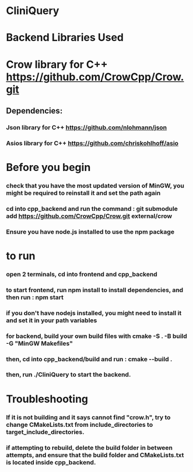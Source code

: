 # CliniQuery

# Backend Libraries Used
# Crow library for C++ https://github.com/CrowCpp/Crow.git
## Dependencies: 
### Json library for C++ https://github.com/nlohmann/json
### Asios library for C++ https://github.com/chriskohlhoff/asio

# Before you begin
### check that you have the most updated version of MinGW, you might be required to reinstall it and set the path again
### cd into cpp_backend and run the command : git submodule add https://github.com/CrowCpp/Crow.git external/crow 
### Ensure you have node.js installed to use the npm package

# to run
### open 2 terminals, cd into frontend and cpp_backend
### to start frontend, run npm install to install dependencies, and then run : npm start
### if you don't have nodejs installed, you might need to install it and set it in your path variables 
### for backend, build your own build files with cmake -S . -B build -G "MinGW Makefiles"
### then, cd into cpp_backend/build and run : cmake --build .
### then, run ./CliniQuery to start the backend.

# Troubleshooting
### If it is not building and it says cannot find "crow.h", try to change CMakeLists.txt from include_directories to target_include_directories.
### if attempting to rebuild, delete the build folder in between attempts, and ensure that the build folder and CMakeLists.txt is located inside cpp_backend.